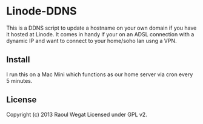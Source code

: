 # Linode-DDNS

This is a DDNS script to update a hostname on your own domain if you have it hosted at Linode. It comes in handy if your on an ADSL connection with a dynamic IP and want to connect to your home/soho lan usng a VPN.

## Install

I run this on a Mac Mini which functions as our home server via cron every 5 minutes.

## License

Copyright (c) 2013 Raoul Wegat
Licensed under GPL v2.